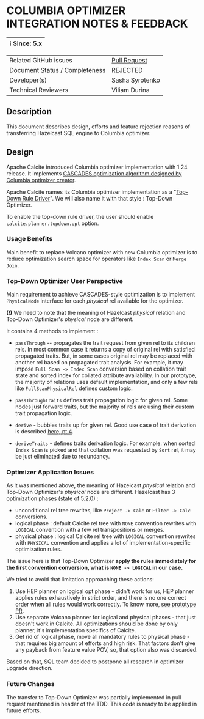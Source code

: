 # COLUMBIA OPTIMIZER INTEGRATION NOTES & FEEDBACK

| ℹ️ Since: 5.x |
|---------------|

|||
|---|---|
|Related GitHub issues|[Pull Request](https://github.com/hazelcast/hazelcast/pull/22480)|
|Document Status / Completeness|REJECTED|
|Developer(s)|Sasha Syrotenko|
|Technical Reviewers|Viliam Durina|

## Description

This document describes design, efforts and feature rejection reasons 
of transferring Hazelcast SQL engine to Columbia optimizer.

## Design

Apache Calcite introduced Columbia optimizer implementation with 1.24 release. 
It implements [CASCADES optimization algorithm designed by Columbia optimizer creator](https://15721.courses.cs.cmu.edu/spring2019/papers/22-optimizer1/xu-columbia-thesis1998.pdf).

Apache Calcite names its Columbia optimizer implementation as 
a "[Top-Down Rule Driver](https://issues.apache.org/jira/browse/CALCITE-3916)". We will also name it with that style : Top-Down Optimizer.

To enable the top-down rule driver, the user should enable `calcite.planner.topdown.opt` option.

### Usage Benefits

Main benefit to replace Volcano optimizer with new Columbia optimizer is to reduce optimization search space for operators 
like `Index Scan` or `Merge Join`.

### Top-Down Optimizer User Perspective

Main requirement to achieve CASCADES-style optimization is to implement `PhysicalNode` interface for each _physical_ rel available for the optimizer. 

**(!)** We need to note that the meaning of Hazelcast _physical_ relation and Top-Down Optimizer's _physical_ node are different.

It contains 4 methods to implement : 
- `passThrough` -- propagates the trait request from given rel to its children rels. In most common case it returns a copy of original rel with satisfied propagated traits. 
But, in some cases original rel may be replaced with another rel based on propagated trait analysis.
For example, it may impose `Full Scan -> Index Scan` conversion based on collation trait state and sorted index for collated attribute availability. 
In our prototype, the majority of relations uses default implementation, and only a few rels like `FullScanPhysicalRel` defines custom logic.

- `passThroughTraits` defines trait propagation logic for given rel. 
Some nodes just forward traits, but the majority of rels are using their custom trait propagation logic.

- `derive` - bubbles traits up for given rel. Good use case of trait derivation is described [here, pt.4](https://lists.apache.org/thread/fn1wwkb62byk2vlpqqsgmsllj6xjgprq).

- `deriveTraits` - defines traits derivation logic. For example:  when sorted `Index Scan` is picked and 
that collation was requested by `Sort` rel, it may be just eliminated due to redundancy.

### Optimizer Application Issues

As it was mentioned above, the meaning of Hazelcast _physical_ relation and Top-Down Optimizer's _physical_ node are different.
Hazelcast has 3 optimization phases (state of 5.2.0) : 
- unconditional rel tree rewrites, like `Project -> Calc` or `Filter -> Calc` conversions.
- logical phase : default Calcite rel tree with `NONE` convention rewrites with `LOGICAL` convention 
with a few rel transpositions or merges.  
- physical phase : logical Calcite rel tree with `LOGICAL` convention rewrites with `PHYSICAL` convention and applies
a lot of implementation-specific optimization rules.

The issue here is that Top-Down Optimizer **apply the rules immediately for the first convention conversion, 
what is `NONE -> LOGICAL` in our case.**

We tried to avoid that limitation approaching these actions:
1. Use HEP planner on logical opt phase - didn't work for us, HEP planner applies rules exhaustively in strict order, 
and there is no one correct order when all rules would work correctly.
To know more, [see prototype PR](https://github.com/hazelcast/hazelcast/pull/22559). 
2. Use separate Volcano planner for logical and physical phases - that just doesn't work in Calcite. 
All optimizations should be done by only planner, it's implementation specifics of Calcite.
3. Get rid of logical phase, move all mandatory rules to physical phase - that requires big amount of efforts and high risk. 
That factors don't give any payback from feature value POV, so, that option also was discarded.

Based on that, SQL team decided to postpone all research in optimizer upgrade direction.

### Future Changes

The transfer to Top-Down Optimizer was partially implemented in pull request mentioned in header of the TDD. 
This code is ready to be applied in future efforts.